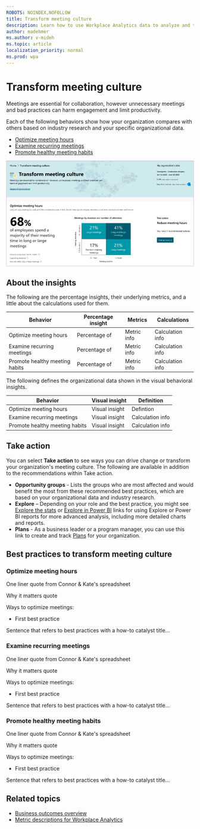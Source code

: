 ```yaml
---
ROBOTS: NOINDEX,NOFOLLOW
title: Transform meeting culture
description: Learn how to use Workplace Analytics data to analyze and transform your organization's meeting culture
author: madehmer
ms.author: v-mideh
ms.topic: article
localization_priority: normal 
ms.prod: wpa
---
```


# Transform meeting culture

Meetings are essential for collaboration, however unnecessary meetings and bad practices can harm engagement and limit productivity.

Each of the following behaviors show how your organization compares with others based on industry research and your specific organizational data.

* [Optimize meeting hours](#optimize-meeting-hours)
* [Examine recurring meetings](#examine-recurring-meetings)
* [Promote healthy meeting habits](#promote-healthy-meeting-habits)

![Transform meeting culture page](../images/wpa/use/transform-meetings.png)

## About the insights

The following are the percentage insights, their underlying metrics, and a little about the calculations used for them.

<!-- ![Meeting culture percentage insight] < add a visual similar to (../images/wpa/use/accelerate-change-percent.png)  -->

|Behavior |Percentage insight | Metrics |Calculations |
|---------|--------|--------------------|----------------------|
|Optimize meeting hours |Percentage of  |Metric info|Calculation info |
|Examine recurring meetings |Percentage of  |Metric info |Calculation info |
|Promote healthy meeting habits |Percentage of  |Metric info |Calculation info |

The following defines the organizational data shown in the visual behavioral insights.

<!-- ![Meeting culture visual insight] < add a visual similar to (../images/wpa/use/accelerate-change-visual.png)  -->

|Behavior |Visual insight | Definition |
|---------|--------|----------------------|
|Optimize meeting hours  |Visual insight  |Defintion |
|Examine recurring meetings |Visual insight  |Calculation info |
|Promote healthy meeting habits |Visual insight  |Calculation info |

## Take action

You can select **Take action** to see ways you can drive change or transform your organization's meeting culture. The following are available in addition to the recommendations within Take action.

* **Opportunity groups** - Lists the groups who are most affected and would benefit the most from these recommended best practices, which are based on your organizational data and industry research.
* **Explore**  – Depending on your role and the best practice, you might see [Explore the stats](explore-intro.md) or [Explore in Power BI](../tutorials/power-bi-intro.md) links for using Explore or Power BI reports for more advanced analysis, including more detailed charts and reports.
* **Plans** - As a business leader or a program manager, you can use this link to create and track [Plans](../Tutorials/solutionsv2-intro.md) for your organization.

## Best practices to transform meeting culture

### Optimize meeting hours

One liner quote from Connor & Kate's spreadsheet

Why it matters quote

Ways to optimize meetings: 

* First best practice

Sentence that refers to best practices with a how-to catalyst title...

### Examine recurring meetings

One liner quote from Connor & Kate's spreadsheet

Why it matters quote

Ways to optimize meetings: 

* First best practice

Sentence that refers to best practices with a how-to catalyst title...

### Promote healthy meeting habits

One liner quote from Connor & Kate's spreadsheet

Why it matters quote

Ways to optimize meetings: 

* First best practice

Sentence that refers to best practices with a how-to catalyst title...

## Related topics

* [Business outcomes overview](insights.md)
* [Metric descriptions for Workplace Analytics](metric-definitions.md)

